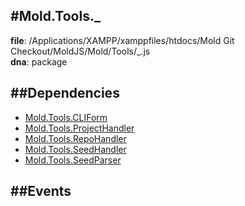 
#Mold.Tools._
---------------------------------------

__file__: /Applications/XAMPP/xamppfiles/htdocs/Mold Git Checkout/MoldJS/Mold/Tools/_.js  
__dna__: package  


	






##Dependencies
--------------

* [Mold.Tools.CLIForm](../../Mold/Tools/CLIForm.md) 
* [Mold.Tools.ProjectHandler](../../Mold/Tools/ProjectHandler.md) 
* [Mold.Tools.RepoHandler](../../Mold/Tools/RepoHandler.md) 
* [Mold.Tools.SeedHandler](../../Mold/Tools/SeedHandler.md) 
* [Mold.Tools.SeedParser](../../Mold/Tools/SeedParser.md) 


##Events
--------------






 

 


 



		
